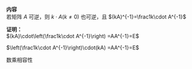 **内容**  
若矩阵 $A$ 可逆，则 $k\cdot A(k\neq0)$ 也可逆，且 $(kA)^{-1}=\frac1k\cdot A^{-1}$   
  
**证明：**  
 $(kA)\cdot\left(\frac1k\cdot A^{-1}\right)  
=AA^{-1}=E$   
  
 $\left(\frac1k\cdot A^{-1}\right)\cdot(kA)  
=AA^{-1}=E$   
  
数乘相容性  
